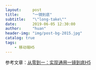 ```yaml
---
layout:     post
title:      "一镜到底"
subtitle:   "\"long-take\""  
date:       2019-06-05 12:30:00
author:     "huan"
header-img: "img/post-bg-2015.jpg"
catalog: true
tags:
    - 移动端H5
---
```














参考文章：[从零到一：实现通用一镜到底H5](https://segmentfault.com/a/1190000017848401)